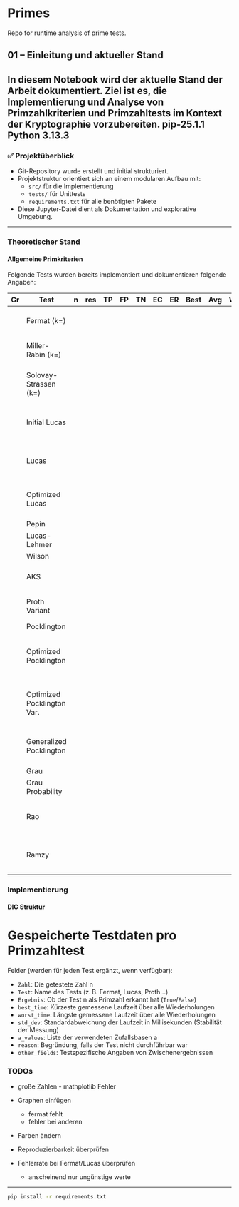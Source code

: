 # Primes

Repo for runtime analysis of prime tests.

## 01 – Einleitung und aktueller Stand

In diesem Notebook wird der aktuelle Stand der Arbeit dokumentiert. Ziel ist es, die Implementierung und Analyse von Primzahlkriterien und Primzahltests im Kontext der Kryptographie vorzubereiten.
pip-25.1.1
Python 3.13.3
---

### ✅ Projektüberblick

- Git-Repository wurde erstellt und initial strukturiert.
- Projektstruktur orientiert sich an einem modularen Aufbau mit:
  - `src/` für die Implementierung
  - `tests/` für Unittests
  - `requirements.txt` für alle benötigten Pakete
- Diese Jupyter-Datei dient als Dokumentation und explorative Umgebung.



---

### Theoretischer Stand

#### Allgemeine Primkriterien
Folgende Tests wurden bereits implementiert und dokumentieren folgende Angaben:

| Gr | Test                        | n   | res | TP | FP  | TN  | EC | ER  | Best  | Avg   | Worst | Std  | a_values                             | Other_fields                                      | Reason |
|----|-----------------------------|-----|-----|----|-----|-----|----|-----|-------|-------|-------|------|--------------------------------------|--------------------------------------------------|--------|
|    | Fermat (k=)                 |     |     |    |     |     |    |     |       |       |       |      | [(a1, result), (...)]                |                                                  |        |
|    | Miller-Rabin (k=)           |     |     |    |     |     |    |     |       |       |       |      | [(a1, result), (...)]                |                                                  |        |
|    | Solovay-Strassen (k=)       |     |     |    |     |     |    |     |       |       |       |      | [(a1, cond1, cond2), (...)]          |                                                  |        |
|    | Initial Lucas               |     |     |    |     |     |    |     |       |       |       |      | [(a1, cond1, cond2), (...)]          |                                                  |        |
|    | Lucas                       |     |     |    |     |     |    |     |       |       |       |      | [(a1, cond1, cond2), (...)]          |                                                  |        |
|    | Optimized Lucas             |     |     |    |     |     |    |     |       |       |       |      | {q1: (a1, cond1, cond2), q2: (...)}  |                                                  |        |
|    | Pepin                       |     |     |    |     |     |    |     |       |       |       |      |                                      |                                                  |        |
|    | Lucas-Lehmer                |     |     |    |     |     |    |     |       |       |       |      |                                      | [p, sequence, S]                                 |        |
|    | Wilson                      |     |     |    |     |     |    |     |       |       |       |      |                                      |                                                  |        |
|    | AKS                         |     |     |    |     |     |    |     |       |       |       |      |                                      | [initial_check, find_r, prime_divisor_check, polynomial_check] |        |
|    | Proth Variant               |     |     |    |     |     |    |     |       |       |       |      | [(a_1, result), (...)]               |                                                  |        |
|    | Pocklington                 |     |     |    |     |     |    |     |       |       |       |      |                                      |                                                  |        |
|    | Optimized Pocklington       |     |     |    |     |     |    |     |       |       |       |      | {q1: (a_1, cond1, cond2), q2: (...)} |                                                  |        |
|    | Optimized Pocklington Var.  |     |     |    |     |     |    |     |       |       |       |      | {q1: (a_1, cond1, cond2), q2: (...)} | [b, pow(b, (n - 1) // F, n)]                     |        |
|    | Generalized Pocklington     |     |     |    |     |     |    |     |       |       |       |      | [(a1, cond1, cond2), (...)]          | [K, p, n]                                        |        |
|    | Grau                        |     |     |    |     |     |    |     |       |       |       |      | [a1]                                 | [K, p, n, phi]                                   |        |
|    | Grau Probability            |     |     |    |     |     |    |     |       |       |       |      | [a1]                                 | [K, p, n, phi, j]                                |        |
|    | Rao                         |     |     |    |     |     |    |     |       |       |       |      | [(a1, cond1, cond2), (...)]          | [p, 2, n_exp]                                    |        |
|    | Ramzy                       |     |     |    |     |     |    |     |       |       |       |      | [(a1, cond1, cond2), (...)]          | [K, p, n_exp]                                    |        |



### Implementierung
#### DIC Struktur
# Gespeicherte Testdaten pro Primzahltest

Felder (werden für jeden Test ergänzt, wenn verfügbar):
- `Zahl`: Die getestete Zahl n
- `Test`: Name des Tests (z. B. Fermat, Lucas, Proth…)
- `Ergebnis`: Ob der Test n als Primzahl erkannt hat (`True`/`False`)
- `best_time`:	Kürzeste gemessene Laufzeit über alle Wiederholungen
- `worst_time`:	Längste gemessene Laufzeit über alle Wiederholungen
- `std_dev`:	Standardabweichung der Laufzeit in Millisekunden (Stabilität der Messung)
- `a_values`: Liste der verwendeten Zufallsbasen a
- `reason`: Begründung, falls der Test nicht durchführbar war
- `other_fields`: Testspezifische Angaben von Zwischenergebnissen


### TODOs
- große Zahlen - mathplotlib Fehler
- Graphen einfügen
  - fermat fehlt
  - fehler bei anderen
- Farben ändern


- Reproduzierbarkeit überprüfen
- Fehlerrate bei Fermat/Lucas überprüfen
  - anscheinend nur ungünstige werte 

---

```bash
pip install -r requirements.txt
